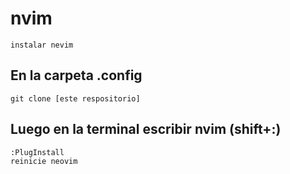 # nvim

~~~
instalar nevim
~~~

## En la carpeta .config
~~~
git clone [este respositorio]
~~~

## Luego en la terminal  escribir nvim (shift+:)
~~~
:PlugInstall
reinicie neovim
~~~
